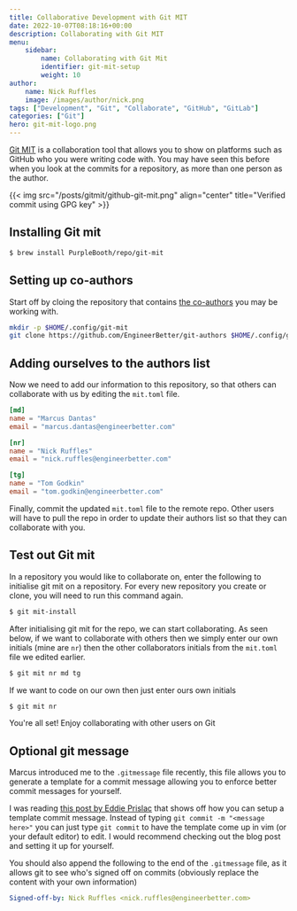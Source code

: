 ```yaml
---
title: Collaborative Development with Git MIT
date: 2022-10-07T08:18:16+00:00
description: Collaborating with Git MIT
menu:
    sidebar:
        name: Collaborating with Git Mit
        identifier: git-mit-setup
        weight: 10
author:
    name: Nick Ruffles
    image: /images/author/nick.png
tags: ["Development", "Git", "Collaborate", "GitHub", "GitLab"]
categories: ["Git"]
hero: git-mit-logo.png
---
```


[Git MIT](https://github.com/PurpleBooth/git-mit) is a collaboration tool that allows you to show on platforms such as GitHub who you were writing code with.
You may have seen this before when you look at the commits for a repository, as more than one person as the author.

{{< img src="/posts/gitmit/github-git-mit.png" align="center" title="Verified commit using GPG key" >}}


## Installing Git mit

```bash
$ brew install PurpleBooth/repo/git-mit
```

## Setting up co-authors

Start off by cloing the repository that contains [the co-authors](https://github.com/EngineerBetter/git-authors) you may be working with.

```bash
mkdir -p $HOME/.config/git-mit
git clone https://github.com/EngineerBetter/git-authors $HOME/.config/git-mit
```

## Adding ourselves to the authors list

Now we need to add our information to this repository, so that others can collaborate with us by editing the `mit.toml` file.

```toml
[md]
name = "Marcus Dantas"
email = "marcus.dantas@engineerbetter.com"

[nr]
name = "Nick Ruffles"
email = "nick.ruffles@engineerbetter.com"

[tg]
name = "Tom Godkin"
email = "tom.godkin@engineerbetter.com"
```

Finally, commit the updated `mit.toml` file to the remote repo. 
Other users will have to pull the repo in order to update their authors list so that they can collaborate with you.

## Test out Git mit

In a repository you would like to collaborate on, enter the following to initialise git mit on a repository. For every new repository you create or clone, you will need to run this command again.

```bash
$ git mit-install
```

After initialising git mit for the repo, we can start collaborating. 
As seen below, if we want to collaborate with others then we simply enter our own initials (mine are `nr`) then the other collaborators initials from the `mit.toml` file we edited earlier.

```bash
$ git mit nr md tg
```

If we want to code on our own then just enter ours own initials

```bash
$ git mit nr
```

You're all set! Enjoy collaborating with other users on Git

## Optional git message

Marcus introduced me to the `.gitmessage` file recently, this file allows you to generate a template for a commit message allowing you to enforce better commit messages for yourself.

I was reading [this post by Eddie Prislac](https://dev.to/vetswhocode/git-gud-create-a-gitmessage-4ibj) that shows off how you can setup a template commit message. 
Instead of typing `git commit -m "<message here>"` you can just type `git commit` to have the template come up in vim (or your default editor) to edit. 
I would recommend checking out the blog post and setting it up for yourself. 

You should also append the following to the end of the `.gitmessage` file, as it allows git to see who's signed off on commits
(obviously replace the content with your own information)

```yaml
Signed-off-by: Nick Ruffles <nick.ruffles@engineerbetter.com>
```